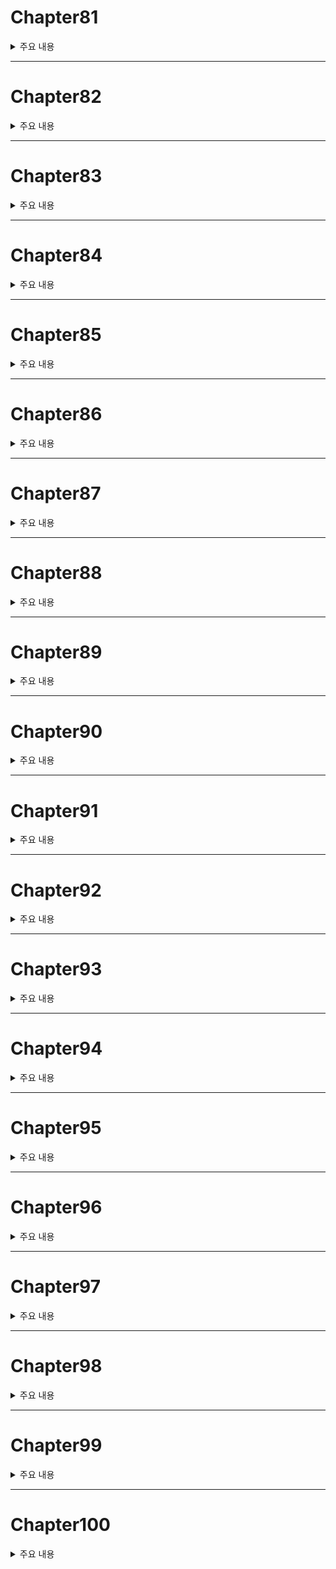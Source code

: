 # Chapter81

<details><summary>주요 내용
</summary>



</details>

---


# Chapter82
<details><summary>주요 내용
</summary>



  
  
  
  
</details>


---


# Chapter83
<details><summary>주요 내용
</summary>



  
  
  
</details>


---



# Chapter84
<details><summary>주요 내용
</summary>



  
  
  
</details>



---




# Chapter85
<details><summary>주요 내용
</summary>



  
  
  
</details>



---





# Chapter86
<details><summary>주요 내용
</summary>



  
  
  
</details>



---




# Chapter87
<details><summary>주요 내용
</summary>



  
  
  
</details>



---




# Chapter88
<details><summary>주요 내용
</summary>



  
  
  
</details>





---





# Chapter89
<details><summary>주요 내용
</summary>



  
  
  
</details>


---




# Chapter90
<details><summary>주요 내용
</summary>



  
  
  
</details>


---




# Chapter91
<details><summary>주요 내용
</summary>



  
  
  
</details>

---


# Chapter92
<details><summary>주요 내용
</summary>



  
  
  
</details>

---


# Chapter93
<details><summary>주요 내용
</summary>



  
  
  
</details>

---


# Chapter94
<details><summary>주요 내용
</summary>



  
  
  
</details>




---


# Chapter95
<details><summary>주요 내용
</summary>



  
  
  
</details>





---


# Chapter96
<details><summary>주요 내용
</summary>



  
  
  
</details>





---


# Chapter97
<details><summary>주요 내용
</summary>



  
  
  
</details>





---


# Chapter98
<details><summary>주요 내용
</summary>



  
  
  
</details>



---


# Chapter99
<details><summary>주요 내용
</summary>



  
  
  
</details>



---


# Chapter100
<details><summary>주요 내용
</summary>



  
  
  
</details>




